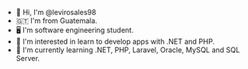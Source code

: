 - 👋 Hi, I'm @levirosales98
- 🇬🇹 I'm from Guatemala.
- 🖥️ I'm software engineering student.
- 👀 I'm interested in learn to develop apps with .NET and PHP.
- 🌱 I'm currently learning .NET, PHP, Laravel, Oracle, MySQL and SQL Server.
